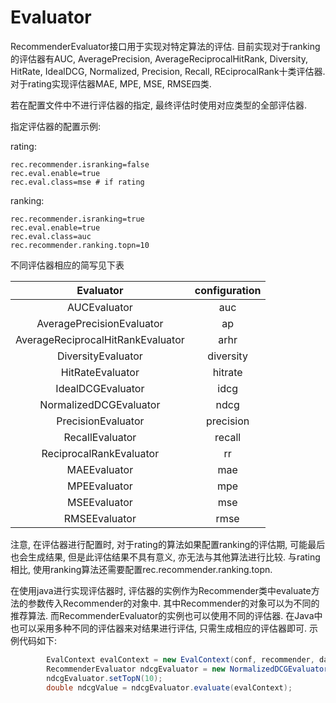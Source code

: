 # Evaluator

RecommenderEvaluator接口用于实现对特定算法的评估. 目前实现对于ranking的评估器有AUC, AveragePrecision, AverageReciprocalHitRank, Diversity, HitRate, IdealDCG, Normalized, Precision, Recall, REciprocalRank十类评估器. 对于rating实现评估器MAE, MPE, MSE, RMSE四类.

若在配置文件中不进行评估器的指定, 最终评估时使用对应类型的全部评估器.

指定评估器的配置示例:

rating:

```
rec.recommender.isranking=false
rec.eval.enable=true
rec.eval.class=mse # if rating
```

ranking:

```
rec.recommender.isranking=true
rec.eval.enable=true
rec.eval.class=auc
rec.recommender.ranking.topn=10
```

不同评估器相应的简写见下表

|             Evaluator             | configuration |
|:---------------------------------:|:-------------:|
|            AUCEvaluator           |      auc      |
|     AveragePrecisionEvaluator     |       ap      |
| AverageReciprocalHitRankEvaluator |      arhr     |
|         DiversityEvaluator        |   diversity   |
|          HitRateEvaluator         |    hitrate    |
|         IdealDCGEvaluator         |      idcg     |
|       NormalizedDCGEvaluator      |      ndcg     |
|         PrecisionEvaluator        |   precision   |
|          RecallEvaluator          |     recall    |
|      ReciprocalRankEvaluator      |       rr      |
|            MAEEvaluator           |      mae      |
|            MPEEvaluator           |      mpe      |
|            MSEEvaluator           |      mse      |
|           RMSEEvaluator           |      rmse     |

注意, 在评估器进行配置时, 对于rating的算法如果配置ranking的评估期, 可能最后也会生成结果, 但是此评估结果不具有意义, 亦无法与其他算法进行比较.
与rating相比, 使用ranking算法还需要配置rec.recommender.ranking.topn.

在使用java进行实现评估器时, 评估器的实例作为Recommender类中evaluate方法的参数传入Recommender的对象中. 其中Recommender的对象可以为不同的推荐算法. 而RecommenderEvaluator的实例也可以使用不同的评估器. 在Java中也可以采用多种不同的评估器来对结果进行评估, 只需生成相应的评估器即可.
示例代码如下:

```java
        EvalContext evalContext = new EvalContext(conf, recommender, dataModel.getTestDataSet(), context.getSimilarity().getSimilarityMatrix(), recContext.getSimilarities());
        RecommenderEvaluator ndcgEvaluator = new NormalizedDCGEvaluator();
        ndcgEvaluator.setTopN(10);
        double ndcgValue = ndcgEvaluator.evaluate(evalContext);
```
